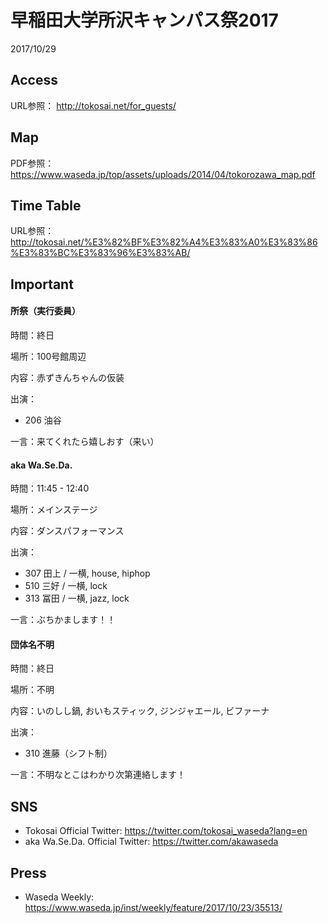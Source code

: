 # 早稲田大学所沢キャンパス祭2017
2017/10/29

## Access
URL参照：
http://tokosai.net/for_guests/

## Map
PDF参照：
https://www.waseda.jp/top/assets/uploads/2014/04/tokorozawa_map.pdf

## Time Table
URL参照：
http://tokosai.net/%E3%82%BF%E3%82%A4%E3%83%A0%E3%83%86%E3%83%BC%E3%83%96%E3%83%AB/

## Important

#### 所祭（実行委員）
時間：終日

場所：100号館周辺

内容：赤ずきんちゃんの仮装

出演：
- 206 油谷

一言：来てくれたら嬉しおす（来い）

#### aka Wa.Se.Da.
時間：11:45 - 12:40

場所：メインステージ

内容：ダンスパフォーマンス

出演：
- 307 田上 / 一横, house, hiphop
- 510 三好 / 一横, lock
- 313 冨田 / 一横, jazz, lock

一言：ぶちかまします！！

#### 団体名不明
時間：終日

場所：不明

内容：いのしし鍋, おいもスティック, ジンジャエール, ビファーナ

出演：
- 310 進藤（シフト制）

一言：不明なとこはわかり次第連絡します！

## SNS
- Tokosai Official Twitter:  https://twitter.com/tokosai_waseda?lang=en
- aka Wa.Se.Da. Official Twitter: https://twitter.com/akawaseda


## Press
- Waseda Weekly:
https://www.waseda.jp/inst/weekly/feature/2017/10/23/35513/
